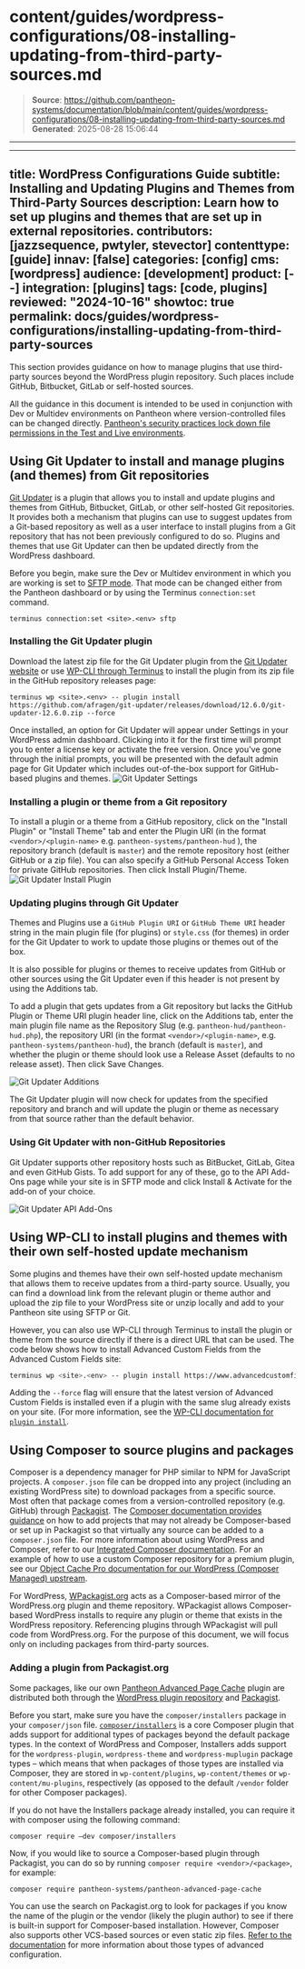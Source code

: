 # content/guides/wordpress-configurations/08-installing-updating-from-third-party-sources.md

> **Source**: https://github.com/pantheon-systems/documentation/blob/main/content/guides/wordpress-configurations/08-installing-updating-from-third-party-sources.md
> **Generated**: 2025-08-28 15:06:44

---

---
title: WordPress Configurations Guide
subtitle: Installing and Updating Plugins and Themes from Third-Party Sources
description: Learn how to set up plugins and themes that are set up in external repositories.
contributors: [jazzsequence, pwtyler, stevector]
contenttype: [guide]
innav: [false]
categories: [config]
cms: [wordpress]
audience: [development]
product: [--]
integration: [plugins]
tags: [code, plugins]
reviewed: "2024-10-16"
showtoc: true
permalink: docs/guides/wordpress-configurations/installing-updating-from-third-party-sources
---

This section provides guidance on how to manage plugins that use third-party sources beyond the WordPress plugin repository. Such places include GitHub, Bitbucket, GitLab or self-hosted sources.

<Alert title="Note" type="info" >

All the guidance in this document is intended to be used in conjunction with Dev or Multidev environments on Pantheon where version-controlled files can be changed directly. [Pantheon's security practices lock down file permissions in the Test and Live environments]("guides/filesystem/files-directories#write-access-on-environments").

</Alert>

## Using Git Updater to install and manage plugins (and themes) from Git repositories

[Git Updater](https://github.com/afragen/git-updater) is a plugin that allows you to install and update plugins and themes from GitHub, Bitbucket, GitLab, or other self-hosted Git repositories. It provides both a mechanism that plugins can use to suggest updates from a Git-based repository as well as a user interface to install plugins from a Git repository that has not been previously configured to do so. Plugins and themes that use Git Updater can then be updated directly from the WordPress dashboard.

Before you begin, make sure the Dev or Multidev environment in which you are working  is set to [SFTP mode](/connection-modes).
That mode can be changed either from the Pantheon dashboard or by using the Terminus `connection:set` command.

```bash{promptUser: user}
terminus connection:set <site>.<env> sftp
```

### Installing the Git Updater plugin

Download the latest zip file for the Git Updater plugin from the [Git Updater website](https://git-updater.com/) or use [WP-CLI through Terminus](https://docs.pantheon.io/guides/wp-cli) to install the plugin from its zip file in the GitHub repository releases page:

```bash{promptUser: user}
terminus wp <site>.<env> -- plugin install https://github.com/afragen/git-updater/releases/download/12.6.0/git-updater-12.6.0.zip --force
```

Once installed, an option for Git Updater will appear under Settings in your WordPress admin dashboard.
Clicking into it for the first time will prompt you to enter a license key or activate the free version.
Once you've gone through the initial prompts, you will be presented with the default admin page for Git Updater which includes out-of-the-box support for GitHub-based plugins and themes.
	![Git Updater Settings](../../../images/wordpress-configurations/08-git-updater-admin.png)


### Installing a plugin or theme from a Git repository

To install a plugin or a theme from a GitHub repository, click on the "Install Plugin" or "Install Theme" tab and enter the Plugin URI (in the format `<vendor>/<plugin-name>` e.g. `pantheon-systems/pantheon-hud`	), the repository branch (default is `master`) and the remote repository host (either GitHub or a zip file).
You can also specify a GitHub Personal Access Token for private GitHub repositories. Then click Install Plugin/Theme.
	![Git Updater Install Plugin](../../../images/wordpress-configurations/08-git-updater-install-plugin.png)

### Updating plugins through Git Updater

Themes and Plugins use a `GitHub Plugin URI` or `GitHub Theme URI` header string in the main plugin file (for plugins) or `style.css` (for themes) in order for the Git Updater to work to update those plugins or themes out of the box.

It is also possible for plugins or themes to receive updates from GitHub or other sources using the Git Updater even if this header is not present by using the Additions tab.

To add a plugin that gets updates from a Git repository but lacks the GitHub Plugin or Theme URI plugin header line, click on the Additions tab, enter the main plugin file name as the Repository Slug (e.g. `pantheon-hud/pantheon-hud.php`), the repository URI (in the format `<vendor>/<plugin-name>`, e.g. `pantheon-systems/pantheon-hud`), the branch (default is `master`), and whether the plugin or theme should look use a Release Asset (defaults to no release asset). Then click Save Changes.

![Git Updater Additions](../../../images/wordpress-configurations/08-git-updater-additions.png)

The Git Updater plugin will now check for updates from the specified repository and branch and will update the plugin or theme as necessary from that source rather than the default behavior.

### Using Git Updater with non-GitHub Repositories

Git Updater supports other repository hosts such as BitBucket, GitLab, Gitea and even GitHub Gists. To add support for any of these, go to the API Add-Ons page while your site is in SFTP mode and click Install & Activate for the add-on of your choice.

![Git Updater API Add-Ons](../../../images/wordpress-configurations/08-git-updater-api-addons.png)

## Using WP-CLI to install plugins and themes with their own self-hosted update mechanism

Some plugins and themes have their own self-hosted update mechanism that allows them to receive updates from a third-party source. Usually, you can find a download link from the relevant plugin or theme author and upload the zip file to your WordPress site or unzip locally and add to your Pantheon site using SFTP or Git.

However, you can also use WP-CLI through Terminus to install the plugin or theme from the source directly if there is a direct URL that can be used. The code below shows how to install Advanced Custom Fields from the Advanced Custom Fields site:

```bash
terminus wp <site>.<env> -- plugin install https://www.advancedcustomfields.com/latest/ --force
```

Adding the `--force` flag will ensure that the latest version of Advanced Custom Fields is installed even if a plugin with the same slug already exists on your site. (For more information, see the [WP-CLI documentation for `plugin install`](https://developer.wordpress.org/cli/commands/plugin/install/).

## Using Composer to source plugins and packages

Composer is a dependency manager for PHP similar to NPM for JavaScript projects.
A `composer.json` file can be dropped into any project (including an existing WordPress site) to download packages from a specific source.
Most often that package comes from  a version-controlled repository (e.g. GitHub) through [Packagist](https://packagist.org).
The [Composer documentation provides guidance](https://getcomposer.org/doc/05-repositories.md) on how to add projects that may not already be Composer-based or set up in Packagist so that virtually any source can be added to a `composer.json` file.
For more information about using WordPress and Composer, refer to our [Integrated Composer documentation](https://docs.pantheon.io/guides/integrated-composer).
For an example of how to use a custom Composer repository for a premium plugin, see our [Object Cache Pro documentation for our WordPress (Composer Managed) upstream](https://docs.pantheon.io/object-cache/wordpress#installation-and-configuration-for-composer-managed-wordpress-sites).

For WordPress, [WPackagist.org](https://wpackagist.org) acts as a Composer-based mirror of the WordPress.org plugin and theme repository.
WPackagist allows Composer-based WordPress installs to require any plugin or theme that exists in the WordPress repository. Referencing plugins through WPackagist will pull code from WordPress.org.
For the purpose of this document, we will focus only on including packages from third-party sources.

### Adding a plugin from Packagist.org

Some packages, like our own [Pantheon Advanced Page Cache](https://github.com/pantheon-systems/pantheon-advanced-page-cache) plugin are distributed both through the [WordPress plugin repository](https://wordpress.org/plugins/pantheon-advanced-page-cache) and [Packagist](https://packagist.org/packages/pantheon-systems/pantheon-advanced-page-cache).

Before you start, make sure you have the `composer/installers` package in your `composer/json` file.
[`composer/installers`](https://packagist.org/packages/composer/installers) is a core Composer plugin that adds support for additional types of packages beyond the default package types.
In the context of WordPress and Composer, Installers adds support for the `wordpress-plugin`, `wordpress-theme` and `wordpress-muplugin` package types – which means that when packages of those types are installed via Composer, they are stored in `wp-content/plugins`, `wp-content/themes` or `wp-content/mu-plugins`, respectively (as opposed to the default `/vendor` folder for other Composer packages).

If you do not have the Installers package already installed, you can require it with composer using the following command:

```bash{promptUser: user}
composer require –dev composer/installers
```

Now, if you would like to source a Composer-based plugin through Packagist, you can do so by running `composer require <vendor>/<package>`, for example:

```bash{promptUser: user}
composer require pantheon-systems/pantheon-advanced-page-cache
```

You can use the search on Packagist.org to look for packages if you know the name of the plugin or the vendor (likely the plugin author) to see if there is built-in support for Composer-based installation.
However, Composer also supports other VCS-based sources or even static zip files. [Refer to the documentation](https://getcomposer.org/doc/05-repositories.md#vcs) for more information about those types of advanced configuration.

